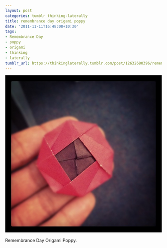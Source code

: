 ```yaml
---
layout: post
categories: tumblr thinking-laterally
title: remembrance day origami poppy
date: '2011-11-11T16:48:08+10:30'
tags:
- Remembrance Day
- poppy
- origami
- thinking
- laterally
tumblr_url: https://thinkinglaterally.tumblr.com/post/12632680396/remembrance-day-origami-poppy
---
```

 ![](/content/images/tumblr/thinking-laterally/tumblr_luhg69rMty1qh9he3o1_640.jpg)  

Remembrance&nbsp;Day Origami Poppy.

